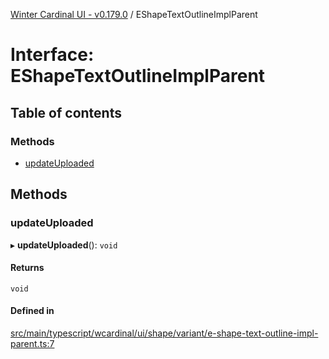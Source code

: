 [Winter Cardinal UI - v0.179.0](../index.md) / EShapeTextOutlineImplParent

# Interface: EShapeTextOutlineImplParent

## Table of contents

### Methods

- [updateUploaded](EShapeTextOutlineImplParent.md#updateuploaded)

## Methods

### updateUploaded

▸ **updateUploaded**(): `void`

#### Returns

`void`

#### Defined in

[src/main/typescript/wcardinal/ui/shape/variant/e-shape-text-outline-impl-parent.ts:7](https://github.com/winter-cardinal/winter-cardinal-ui/blob/v0.179.0/src/main/typescript/wcardinal/ui/shape/variant/e-shape-text-outline-impl-parent.ts#L7)
